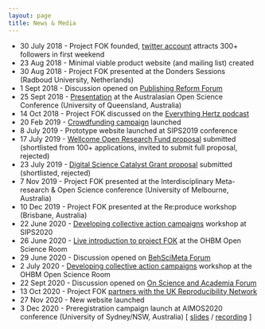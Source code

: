 ```yaml
---
layout: page
title: News & Media
---
```


* 30 July 2018 - Project FOK founded, [twitter account](https://twitter.com/projectfok) attracts 300+ followers in first weekend
* 23 Aug 2018 - Minimal viable product website (and mailing list) created
* 30 Aug 2018 - Project FOK presented at the Donders Sessions (Radboud University, Netherlands)
* 1 Sept 2018 - Discussion opened on [Publishing Reform Forum](https://gitlab.com/publishing-reform/discussion/-/issues/78)
* 25 Sept 2018 - [Presentation](https://osf.io/gb5yv/) at the Australasian Open Science Conference (University of Queensland, Australia)
* 14 Oct 2018 - Project FOK discussed on the [Everything Hertz podcast](https://soundcloud.com/everything-hertz/70-doubling-blinding-dog-balls)
* 20 Feb 2019 - [Crowdfunding campaign](https://www.gofundme.com/f/rpjkz-test) launched
* 8 July 2019 - Prototype website launched at SIPS2019 conference
* 17 July 2019 - [Wellcome Open Research Fund proposal](https://docs.google.com/document/d/1D5Il4sEEeVZ56xURgkFZRWjjaThXEqZJ0JyDP1DNwDY/edit?usp=sharing) submitted (shortlisted from 100+ applications, invited to submit full proposal, rejected)
* 23 July 2019 - [Digital Science Catalyst Grant proposal](https://docs.google.com/document/d/1SHccmUiQf59rwefbzQWAhr3PyCiGbr2bLCsAzKIvKb0/edit?usp=sharing) submitted (shortlisted, rejected)
* 7 Nov 2019 - Project FOK presented at the Interdisciplinary Meta-research & Open Science conference (University of Melbourne, Australia)
* 10 Dec 2019 - Project FOK presented at the Re:produce workshop (Brisbane, Australia)
* 22 June 2020 - [Developing collective action campaigns](https://docs.google.com/document/d/15_zup9UU2LFqQE9IXHfcheWyrXobfN-YAGNfuvLo_uw/edit?usp=sharing) workshop at SIPS2020
* 26 June 2020 - [Live introduction to project FOK](https://www.youtube.com/watch?v=_JTPtyPrMLM) at the OHBM Open Science Room
* 29 June 2020 - Discussion opened on [BehSciMeta Forum](https://www.reddit.com/r/BehSciMeta/comments/hi0b1p/collective_campaigns_for_change_in_academia_a/?utm_source=share&utm_medium=web2x&context=3)
* 2 July 2020 - [Developing collective action campaigns](https://www.youtube.com/watch?v=5LJbzztPpME) workshop at the OHBM Open Science Room
* 22 Sept 2020 - Discussion opened on [On Science and Academia Forum](https://onscienceandacademia.org/t/project-free-our-knowledge-fixing-academia-with-collective-action/851/)
* 13 Oct 2020 - Project FOK [partners with the UK Reproducibility Network](https://www.ukrn.org/2020/10/13/ukrn-partnering-project-fok/)
* 27 Nov 2020 - New website launched
* 3 Dec 2020 - Preregistration campaign launch at AIMOS2020 conference (University of Sydney/NSW, Australia) [ [slides](https://docs.google.com/presentation/d/1nXDTM4EmKId93ClKNRQVCncAMmm1y8Z398TU2bm32eI/edit?usp=sharing) / [recording](https://youtu.be/vzB7Vh_gkLs) ]
